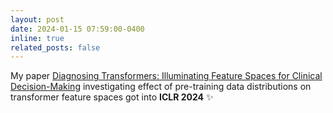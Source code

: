 ```yaml
---
layout: post
date: 2024-01-15 07:59:00-0400
inline: true
related_posts: false
---
```


My paper [Diagnosing Transformers: Illuminating Feature Spaces for Clinical Decision-Making](https://arxiv.org/pdf/2305.17588) investigating effect of pre-training data distributions on transformer feature spaces got into **ICLR 2024** :sparkles:
